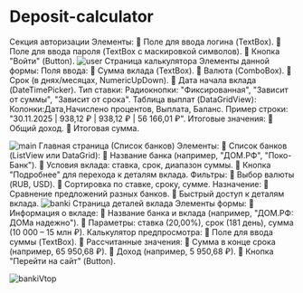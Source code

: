 # Deposit-calculator
Секция авторизации
Элементы:
	Поле для ввода логина (TextBox).
	Поле для ввода пароля (TextBox с маскировкой символов).
	Кнопка "Войти" (Button).
![user](https://github.com/user-attachments/assets/1d3178f2-7cf7-4016-99a8-2e694f9c16e2)
Страница калькулятора
Элементы данной формы:
Поля ввода:
	Сумма вклада (TextBox).
	Валюта (ComboBox).
	Срок (в днях/месяцах, NumericUpDown).
	Дата начала вклада (DateTimePicker).
Тип ставки:
Радиокнопки: "Фиксированная", "Зависит от суммы", "Зависит от срока".
Таблица выплат (DataGridView):
Колонки:Дата,Начислено процентов, Выплата, Баланс.
Пример строки: "30.11.2025 | 938,12 ₽ | 938,12 ₽ | 56 166,01 ₽".
Итоговые значения:
	Общий доход.
	Итоговая сумма.

![main](https://github.com/user-attachments/assets/5043fd77-af59-4eaf-bc08-89fbdef30d5d)
Главная страница (Список банков)
Элементы:
	Список банков (ListView или DataGrid):
	Название банка (например, "ДОМ.РФ", "Поко-Банк").
	Условия вклада: ставка, срок, диапазон суммы.
	Кнопка "Подробнее" для перехода к деталям вклада.
Фильтры:
	Выбор валюты (RUB, USD).
	Сортировка по ставке, сроку, сумме.
Назначение:
	Сравнение предложений разных банков.
	Быстрый доступ к деталям вклада.
![banki](https://github.com/user-attachments/assets/83c7e9cf-1853-4a82-80e0-43db1fc55233)
Страница деталей вклада
Элементы формы:
	Информация о вкладе:
	Название банка и вклада (например, "ДОМ.РФ: ДОМа надежно").
	Параметры: ставка (20,00%), срок (181 день), сумма (10 000 – 15 млн ₽).
Калькулятор предпросмотра:
	Поле для ввода суммы (TextBox).
	Рассчитанные значения:
	Сумма в конце срока (например, 65 950,68 ₽).
	Доход (например, 5 950,68 ₽).
	Кнопка "Перейти на сайт" (Button).

![bankiVtop](https://github.com/user-attachments/assets/6ad2ca3d-768b-4879-a66f-37e9683db6be)

